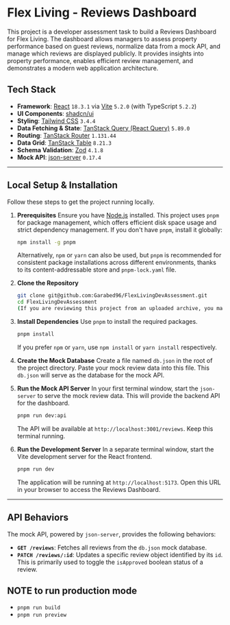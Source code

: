 # Flex Living - Reviews Dashboard

This project is a developer assessment task to build a Reviews Dashboard for Flex Living. The dashboard allows managers to assess property performance based on guest reviews, normalize data from a mock API, and manage which reviews are displayed publicly. It provides insights into property performance, enables efficient review management, and demonstrates a modern web application architecture.

## Tech Stack

-   **Framework**: [React](https://react.dev/) `18.3.1` via [Vite](https://vitejs.dev/) `5.2.0` (with TypeScript `5.2.2`)
-   **UI Components**: [shadcn/ui](https://ui.shadcn.com/)
-   **Styling**: [Tailwind CSS](https://tailwindcss.com/) `3.4.4`
-   **Data Fetching & State**: [TanStack Query (React Query)](https://tanstack.com/query/latest) `5.89.0`
-   **Routing**: [TanStack Router](https://tanstack.com/router/latest) `1.131.44`
-   **Data Grid**: [TanStack Table](https://tanstack.com/table/latest) `8.21.3`
-   **Schema Validation**: [Zod](https://zod.dev/) `4.1.8`
-   **Mock API**: [json-server](https://github.com/typicode/json-server) `0.17.4`

---

## Local Setup & Installation

Follow these steps to get the project running locally.

1.  **Prerequisites**
    Ensure you have [Node.js](https://nodejs.org/) installed. This project uses `pnpm` for package management, which offers efficient disk space usage and strict dependency management. If you don't have `pnpm`, install it globally:

    ```bash
    npm install -g pnpm
    ```

    Alternatively, `npm` or `yarn` can also be used, but `pnpm` is recommended for consistent package installations across different environments, thanks to its content-addressable store and `pnpm-lock.yaml` file.

2.  **Clone the Repository**

    ```bash
    git clone git@github.com:Garabed96/FlexLivingDevAssessment.git
    cd FlexLivingDevAssessment
    (If you are reviewing this project from an uploaded archive, you may skip this step.)

3.  **Install Dependencies**
    Use `pnpm` to install the required packages.

    ```bash
    pnpm install
    ```

    If you prefer `npm` or `yarn`, use `npm install` or `yarn install` respectively.

4.  **Create the Mock Database**
    Create a file named `db.json` in the root of the project directory. Paste your mock review data into this file. This `db.json` will serve as the database for the mock API.

5.  **Run the Mock API Server**
    In your first terminal window, start the `json-server` to serve the mock review data. This will provide the backend API for the dashboard.

    ```bash
    pnpm run dev:api
    ```
    The API will be available at `http://localhost:3001/reviews`. Keep this terminal running.

6.  **Run the Development Server**
    In a separate terminal window, start the Vite development server for the React frontend.

    ```bash
    pnpm run dev
    ```
    The application will be running at `http://localhost:5173`. Open this URL in your browser to access the Reviews Dashboard.

---

## API Behaviors

The mock API, powered by `json-server`, provides the following behaviors:

-   **`GET /reviews`**: Fetches all reviews from the `db.json` mock database.
-   **`PATCH /reviews/:id`**: Updates a specific review object identified by its `id`. This is primarily used to toggle the `isApproved` boolean status of a review.

## NOTE to run production mode

-   `pnpm run build`
-   `pnpm run preview`
